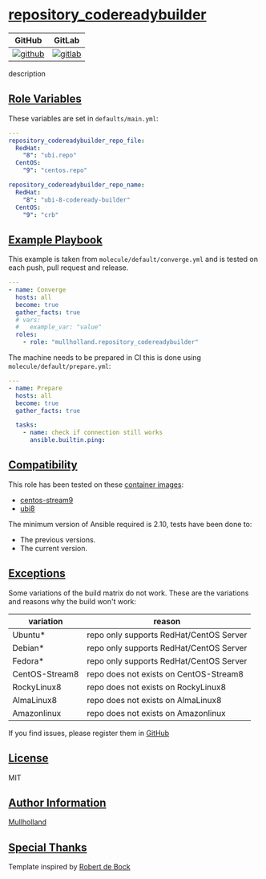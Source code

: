 # [repository_codereadybuilder](#repository_codereadybuilder)

|GitHub|GitLab|
|------|------|
|[![github](https://github.com/mullholland/ansible-role-repository_codereadybuilder/workflows/Ansible%20Molecule/badge.svg)](https://github.com/mullholland/ansible-role-repository_codereadybuilder/actions)|[![gitlab](https://gitlab.com/mullholland/ansible-role-repository_codereadybuilder/badges/master/pipeline.svg)](https://gitlab.com/mullholland/ansible-role-repository_codereadybuilder)|[![quality](https://img.shields.io/ansible/quality/unset)](https://galaxy.ansible.com/mullholland/repository_codereadybuilder)|

description

## [Role Variables](#role-variables)

These variables are set in `defaults/main.yml`:
```yaml
---
repository_codereadybuilder_repo_file:
  RedHat:
    "8": "ubi.repo"
  CentOS:
    "9": "centos.repo"

repository_codereadybuilder_repo_name:
  RedHat:
    "8": "ubi-8-codeready-builder"
  CentOS:
    "9": "crb"
```


## [Example Playbook](#example-playbook)

This example is taken from `molecule/default/converge.yml` and is tested on each push, pull request and release.
```yaml
---
- name: Converge
  hosts: all
  become: true
  gather_facts: true
  # vars:
  #   example_var: "value"
  roles:
    - role: "mullholland.repository_codereadybuilder"
```

The machine needs to be prepared in CI this is done using `molecule/default/prepare.yml`:
```yaml
---
- name: Prepare
  hosts: all
  become: true
  gather_facts: true

  tasks:
    - name: check if connection still works
      ansible.builtin.ping:
```





## [Compatibility](#compatibility)

This role has been tested on these [container images](https://hub.docker.com/u/mullholland):

-   [centos-stream9](https://hub.docker.com/r/mullholland/docker-molecule-centos-stream9)
-   [ubi8](https://hub.docker.com/r/mullholland/docker-molecule-ubi8)

The minimum version of Ansible required is 2.10, tests have been done to:

-   The previous versions.
-   The current version.



## [Exceptions](#exceptions)

Some variations of the build matrix do not work. These are the variations and reasons why the build won't work:

| variation                 | reason                 |
|---------------------------|------------------------|
| Ubuntu* | repo only supports RedHat/CentOS Server |
| Debian* | repo only supports RedHat/CentOS Server |
| Fedora* | repo only supports RedHat/CentOS Server |
| CentOS-Stream8 | repo does not exists on CentOS-Stream8 |
| RockyLinux8 | repo does not exists on RockyLinux8 |
| AlmaLinux8 | repo does not exists on AlmaLinux8 |
| Amazonlinux | repo does not exists on Amazonlinux |


If you find issues, please register them in [GitHub](https://github.com/mullholland/ansible-role-repository_codereadybuilder/issues)

## [License](#license)

MIT


## [Author Information](#author-information)

[Mullholland](https://github.com/mullholland)

## [Special Thanks](#special-thanks)

Template inspired by [Robert de Bock](https://github.com/robertdebock)
